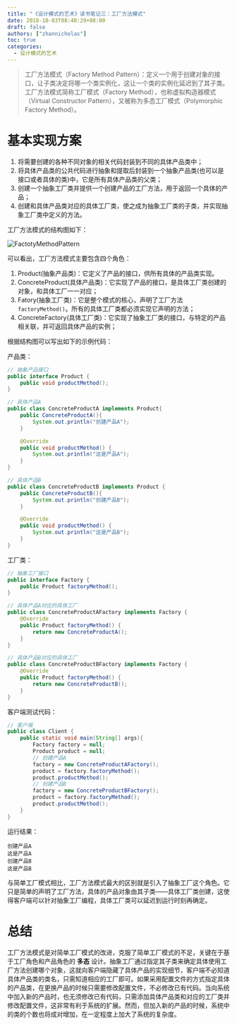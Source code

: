```yaml
---
title: "《设计模式的艺术》读书笔记三：工厂方法模式"
date: 2018-10-03T08:40:29+08:00
draft: false
authors: ["zhannicholas"]
toc: true
categories:
  - 设计模式的艺术
---
```


> 工厂方法模式（Factory Method Pattern）：定义一个用于创建对象的接口，让子类决定将哪一个类实例化，这让一个类的实例化延迟到了其子类。工厂方法模式简称工厂模式（Factory Method），也称虚拟构造器模式（Virtual Constructor Pattern），又被称为多态工厂模式（Polymorphic Factory Method）。

# 基本实现方案

1. 将需要创建的各种不同对象的相关代码封装到不同的具体产品类中；
2. 将具体产品类的公共代码进行抽象和提取后封装到一个抽象产品类(也可以是接口或者具体的类)中，它是所有具体产品类的父类；
3. 创建一个抽象工厂类并提供一个创建产品的工厂方法，用于返回一个具体的产品；
4. 创建和具体产品类对应的具体工厂类，使之成为抽象工厂类的子类，并实现抽象工厂类中定义的方法。

工厂方法模式的结构图如下：

![FactotyMethodPattern](/images/design-patterns/FactotyMethodPattern.jpg "工厂方法模式结构图")

可以看出，工厂方法模式主要包含四个角色：

1. Product(抽象产品类)：它定义了产品的接口，供所有具体的产品类实现。
2. ConcreteProduct(具体产品类)：它实现了产品的接口，是具体工厂类创建的对象，和具体工厂一一对应；
3. Fatory(抽象工厂类)：它是整个模式的核心，声明了工厂方法`factoryMethod()`。所有的具体工厂类都必须实现它声明的方法；
4. ConcreteFactory(具体工厂类)：它实现了抽象工厂类的接口，与特定的产品相关联，并可返回具体产品的实例；

根据结构图可以写出如下的示例代码：

产品类：

```Java
// 抽象产品接口
public interface Product {
    public void productMethod();
}
```

```Java
// 具体产品A
public class ConcreteProductA implements Product{
    public ConcreteProductA(){
        System.out.println("创建产品A");
    }

    @Override
    public void productMethod() {
        System.out.println("这是产品A");
    }
}
```

```Java
// 具体产品B
public class ConcreteProductB implements Product {
    public ConcreteProductB(){
        System.out.println("创建产品B");
    }

    @Override
    public void productMethod() {
        System.out.println("这是产品B");
    }
}
```

工厂类：

```Java
// 抽象工厂接口
public interface Factory {
    public Product factoryMethod();
}
```

```Java
// 具体产品A对应的具体工厂
public class ConcreteProductAFactory implements Factory {
    @Override
    public Product factoryMethod() {
        return new ConcreteProductA();
    }
}
```

```Java
// 具体产品B对应的具体工厂
public class ConcreteProductBFactory implements Factory {
    @Override
    public Product factoryMethod() {
        return new ConcreteProductB();
    }
}
```

客户端测试代码：

```Java
// 客户端
public class Client {
    public static void main(String[] args){
        Factory factory = null;
        Product product = null;
        // 创建产品A
        factory = new ConcreteProductAFactory();
        product = factory.factoryMethod();
        product.productMethod();
        // 创建产品B
        factory = new ConcreteProductBFactory();
        product = factory.factoryMethod();
        product.productMethod();
    }
}
```

运行结果：

```text
创建产品A
这是产品A
创建产品B
这是产品B
```

与简单工厂模式相比，工厂方法模式最大的区别就是引入了抽象工厂这个角色。它只是简单的声明了工厂方法，具体的产品对象由其子类——具体工厂类创建，这使得客户端可以针对抽象工厂编程，具体工厂类可以延迟到运行时刻再确定。

# 总结

工厂方法模式是对简单工厂模式的改进，克服了简单工厂模式的不足，关键在于基于工厂角色和产品角色的 **多态** 设计。抽象工厂通过指定其子类来确定具体使用工厂方法创建哪个对象，这就向客户端隐藏了具体产品的实现细节，客户端不必知道具体产品类的类名，只需知道相应的工厂即可。如果采用配置文件的方式指定具体的产品类，在更换产品的时候只需要修改配置文件，不必修改已有代码。当向系统中加入新的产品时，也无须修改已有代码，只需添加具体产品类和对应的工厂类并修改配置文件，这非常有利于系统的扩展。然而，但加入新的产品的时候，系统中的类的个数也将成对增加，在一定程度上加大了系统的复杂度。